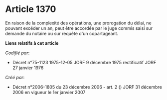 # Article 1370

En raison de la complexité des opérations, une prorogation du délai, ne pouvant excéder un an, peut être accordée par le juge
commis saisi sur demande du notaire ou sur requête d'un copartageant.

**Liens relatifs à cet article**

_Codifié par_:

  - Décret n°75-1123 1975-12-05 JORF 9 décembre 1975 rectificatif JORF 27 janvier 1976

_Créé par_:

  - Décret n°2006-1805 du 23 décembre 2006 - art. 2 () JORF 31 décembre 2006 en vigueur le 1er janvier 2007
